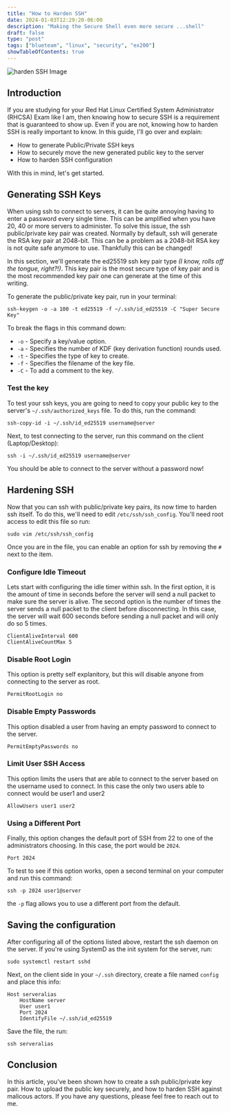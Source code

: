 ```yaml
---
title: "How to Harden SSH"
date: 2024-01-03T12:29:20-06:00
description: "Making the Secure Shell even more secure ...shell"
draft: false
type: "post"
tags: ["blueteam", "linux", "security", "ex200"]
showTableOfContents: true
---
```


![harden SSH Image](/images/posts/rhcsa/harden-ssh/harden-ssh.png)

## Introduction

If you are studying for your Red Hat Linux Certified System Administrator (RHCSA) Exam like I am,
then knowing how to secure SSH is a requirement that is guaranteed to show up. Even if you are not,
knowing how to harden SSH is really important to know. In this guide, I'll go over and explain:

- How to generate Public/Private SSH keys
- How to securely move the new generated public key to the server
- How to harden SSH configuration

With this in mind, let's get started.

## Generating SSH Keys

When using ssh to connect to servers, it can be quite annoying having to enter a password every single 
time. This can be amplified when you have 20, 40 or more servers to administer. To solve this issue, the 
ssh public/private key pair was created. Normally by default, ssh will generate the RSA key pair at 2048-bit.
This can be a problem as a 2048-bit RSA key is not quite safe anymore to use. Thankfully this can be changed! 

In this section, we'll generate the ed25519 ssh key pair type *(I know, rolls off the tongue, right?!)*. This key 
pair is the most secure type of key pair and is the most recommended key pair one can generate at the time of this 
writing. 

To generate the public/private key pair, run in your terminal:
```
ssh-keygen -o -a 100 -t ed25519 -f ~/.ssh/id_ed25519 -C "Super Secure Key"
```

To break the flags in this command down:
- `-o` - Specify a key/value option.
- `-a` - Specifies the number of KDF (key derivation function) rounds used.
- `-t` - Specifies the type of key  to  create.
- `-f` - Specifies the filename of the key file. 
- `-C` - To add a comment to the key. 

### Test the key

To test your ssh keys, you are going to need to copy your public key to the server's `~/.ssh/authorized_keys` file. To do this, run the command:
```
ssh-copy-id -i ~/.ssh/id_ed25519 username@server
```

Next, to test connecting to the server, run this command on the client (Laptop/Desktop):
```
ssh -i ~/.ssh/id_ed25519 username@server
```

You should be able to connect to the server without a password now! 

## Hardening SSH

Now that you can ssh with public/private key pairs, its now time to harden ssh itself. To do this, we'll need to edit 
`/etc/ssh/ssh_config`. You'll need root access to edit this file so run:
```
sudo vim /etc/ssh/ssh_config
```
Once you are in the file, you can enable an option for ssh by removing the `#` next to the item.

### Configure Idle Timeout
Lets start with configuring the idle timer within ssh. In the first option, it is the amount of time in seconds before 
the server will send a null packet to make sure the server is alive. The second option is the number of times the server 
sends a null packet to the client before disconnecting. In this case, the server will wait 600 seconds before sending a null 
packet and will only do so 5 times.

```
ClientAliveInterval 600
ClientAliveCountMax 5
```

### Disable Root Login
This option is pretty self explanitory, but this will disable anyone from connecting to the server as root.

```
PermitRootLogin no
```

### Disable Empty Passwords
This option disabled a user from having an empty password to connect to the server.

```
PermitEmptyPasswords no
```

### Limit User SSH Access
This option limits the users that are able to connect to the server based on the username used to connect. In this case 
the only two users able to connect would be user1 and user2

```
AllowUsers user1 user2
```

### Using a Different Port
Finally, this option changes the default port of SSH from 22 to one of the administrators choosing. In this case, the port 
would be `2024`. 

```
Port 2024
```

To test to see if this option works, open a second terminal on your computer and run this command: 
```
ssh -p 2024 user1@server
```

the `-p` flag allows you to use a different port from the default.

## Saving the configuration

After configuring all of the options listed above, restart the ssh daemon on the server. If you're using SystemD as the init system for the server, run:
```
sudo systemctl restart sshd
```

Next, on the client side in your `~/.ssh` directory, create a file named `config` and place this info:
```
Host serveralias
    HostName server
    User user1
    Port 2024
    IdentifyFile ~/.ssh/id_ed25519
```

Save the file, the run:
```
ssh serveralias
```

## Conclusion

In this article, you've been shown how to create a ssh public/private key pair. How to upload the public key securely, and how to harden SSH against malicous actors.
If you have any questions, please feel free to reach out to me.


